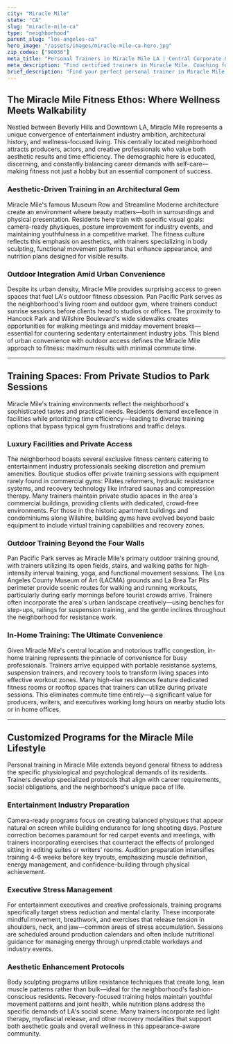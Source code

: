 ```yaml
---
city: "Miracle Mile"
state: "CA"
slug: "miracle-mile-ca"
type: "neighborhood"
parent_slug: "los-angeles-ca"
hero_image: "/assets/images/miracle-mile-ca-hero.jpg"
zip_codes: ["90036"]
meta_title: "Personal Trainers in Miracle Mile LA | Central Corporate & Museum Row Fitness"
meta_description: "Find certified trainers in Miracle Mile. Coaching focused on busy office schedules, high-rise gyms, and urban park running programs."
brief_description: "Find your perfect personal trainer in Miracle Mile, where fitness meets Hollywood aesthetics and wellness. We connect busy entertainment professionals, creatives, and discerning residents with elite trainers who understand LA's unique demands. Skip the traffic and crowded gyms with convenient in-home sessions, private studio access, or outdoor workouts at nearby parks. Whether you're preparing for an audition, countering studio stress, or pursuing that red-carpet physique, our curated matching service delivers results-driven training tailored to your schedule, goals, and Miracle Mile lifestyle. Transform your body and wellness without the LA commute hassle."
---
```

## The Miracle Mile Fitness Ethos: Where Wellness Meets Walkability

Nestled between Beverly Hills and Downtown LA, Miracle Mile represents a unique convergence of entertainment industry ambition, architectural history, and wellness-focused living. This centrally located neighborhood attracts producers, actors, and creative professionals who value both aesthetic results and time efficiency. The demographic here is educated, discerning, and constantly balancing career demands with self-care—making fitness not just a hobby but an essential component of success.

### Aesthetic-Driven Training in an Architectural Gem

Miracle Mile's famous Museum Row and Streamline Moderne architecture create an environment where beauty matters—both in surroundings and physical presentation. Residents here train with specific visual goals: camera-ready physiques, posture improvement for industry events, and maintaining youthfulness in a competitive market. The fitness culture reflects this emphasis on aesthetics, with trainers specializing in body sculpting, functional movement patterns that enhance appearance, and nutrition plans designed for visible results.

### Outdoor Integration Amid Urban Convenience

Despite its urban density, Miracle Mile provides surprising access to green spaces that fuel LA's outdoor fitness obsession. Pan Pacific Park serves as the neighborhood's living room and outdoor gym, where trainers conduct sunrise sessions before clients head to studios or offices. The proximity to Hancock Park and Wilshire Boulevard's wide sidewalks creates opportunities for walking meetings and midday movement breaks—essential for countering sedentary entertainment industry jobs. This blend of urban convenience with outdoor access defines the Miracle Mile approach to fitness: maximum results with minimal commute time.

---

## Training Spaces: From Private Studios to Park Sessions

Miracle Mile's training environments reflect the neighborhood's sophisticated tastes and practical needs. Residents demand excellence in facilities while prioritizing time efficiency—leading to diverse training options that bypass typical gym frustrations and traffic delays.

### Luxury Facilities and Private Access

The neighborhood boasts several exclusive fitness centers catering to entertainment industry professionals seeking discretion and premium amenities. Boutique studios offer private training sessions with equipment rarely found in commercial gyms: Pilates reformers, hydraulic resistance systems, and recovery technology like infrared saunas and compression therapy. Many trainers maintain private studio spaces in the area's commercial buildings, providing clients with dedicated, crowd-free environments. For those in the historic apartment buildings and condominiums along Wilshire, building gyms have evolved beyond basic equipment to include virtual training capabilities and recovery zones.

### Outdoor Training Beyond the Four Walls

Pan Pacific Park serves as Miracle Mile's primary outdoor training ground, with trainers utilizing its open fields, stairs, and walking paths for high-intensity interval training, yoga, and functional movement sessions. The Los Angeles County Museum of Art (LACMA) grounds and La Brea Tar Pits perimeter provide scenic routes for walking and running workouts, particularly during early mornings before tourist crowds arrive. Trainers often incorporate the area's urban landscape creatively—using benches for step-ups, railings for suspension training, and the gentle inclines throughout the neighborhood for resistance work.

### In-Home Training: The Ultimate Convenience

Given Miracle Mile's central location and notorious traffic congestion, in-home training represents the pinnacle of convenience for busy professionals. Trainers arrive equipped with portable resistance systems, suspension trainers, and recovery tools to transform living spaces into effective workout zones. Many high-rise residences feature dedicated fitness rooms or rooftop spaces that trainers can utilize during private sessions. This eliminates commute time entirely—a significant value for producers, writers, and executives working long hours on nearby studio lots or in home offices.

---

## Customized Programs for the Miracle Mile Lifestyle

Personal training in Miracle Mile extends beyond general fitness to address the specific physiological and psychological demands of its residents. Trainers develop specialized protocols that align with career requirements, social obligations, and the neighborhood's unique pace of life.

### Entertainment Industry Preparation

Camera-ready programs focus on creating balanced physiques that appear natural on screen while building endurance for long shooting days. Posture correction becomes paramount for red carpet events and meetings, with trainers incorporating exercises that counteract the effects of prolonged sitting in editing suites or writers' rooms. Audition preparation intensifies training 4-6 weeks before key tryouts, emphasizing muscle definition, energy management, and confidence-building through physical achievement.

### Executive Stress Management

For entertainment executives and creative professionals, training programs specifically target stress reduction and mental clarity. These incorporate mindful movement, breathwork, and exercises that release tension in shoulders, neck, and jaw—common areas of stress accumulation. Sessions are scheduled around production calendars and often include nutritional guidance for managing energy through unpredictable workdays and industry events.

### Aesthetic Enhancement Protocols

Body sculpting programs utilize resistance techniques that create long, lean muscle patterns rather than bulk—ideal for the neighborhood's fashion-conscious residents. Recovery-focused training helps maintain youthful movement patterns and joint health, while nutrition plans address the specific demands of LA's social scene. Many trainers incorporate red light therapy, myofascial release, and other recovery modalities that support both aesthetic goals and overall wellness in this appearance-aware community.